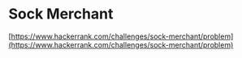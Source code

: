 # Sock Merchant

[https://www.hackerrank.com/challenges/sock-merchant/problem](https://www.hackerrank.com/challenges/sock-merchant/problem)
